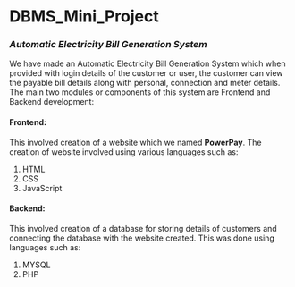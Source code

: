 # DBMS_Mini_Project
### <i>Automatic Electricity Bill Generation System</i>
We have made an Automatic Electricity Bill Generation System which when provided with login details of the customer or user, the customer can view the payable bill details along with personal, connection and meter details.<br>
The main two modules or components of this system are Frontend and Backend development:<br>
#### <b>Frontend:</b>
This involved creation of a website which we named <b>PowerPay</b>. The creation of website involved using various languages such as:
<ol type="1">
  <li>HTML
  <li>CSS
  <li>JavaScript
</ol>

#### <b>Backend:</b>
This involved creation of a database for storing details of customers and connecting the database with the website created. This was done using languages such as:
<ol type="1">
  <li>MYSQL
  <li>PHP
</ol>
